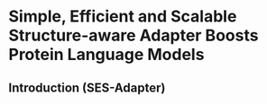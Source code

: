 # Simple, Efficient and Scalable Structure-aware Adapter Boosts Protein Language Models

## Introduction (SES-Adapter)